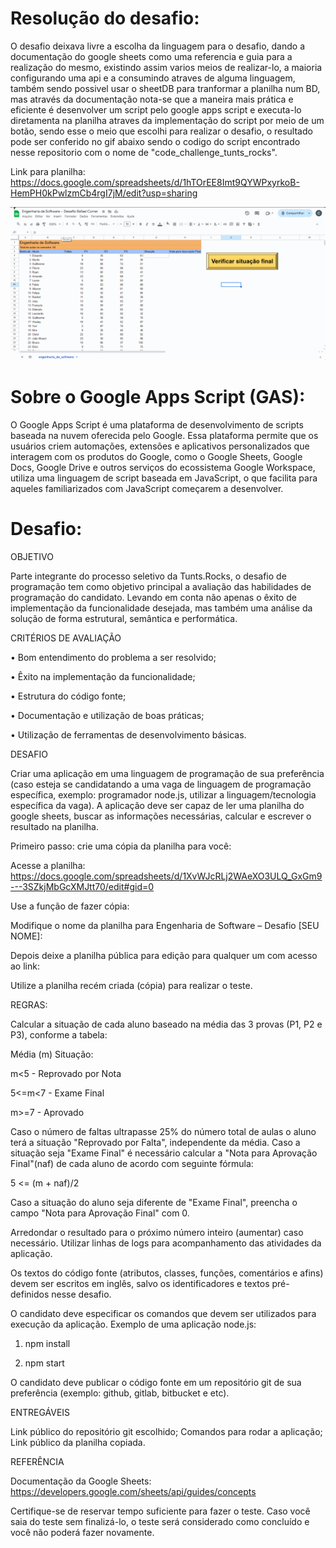 # Resolução do desafio:

O desafio deixava livre a escolha da linguagem para o desafio, dando a documentação do google sheets como uma referencia e guia para a realização do mesmo, existindo assim varios meios de realizar-lo, a maioria configurando uma api e a consumindo atraves de alguma linguagem, também sendo possivel usar o sheetDB para tranformar a planilha num BD, mas através da documentação nota-se que a maneira mais prática e eficiente é desenvolver um script pelo google apps script e executa-lo diretamenta na planilha atraves da implementação do script por meio de um botão, sendo esse o meio que escolhi para realizar o desafio, o resultado pode ser conferido no gif abaixo sendo o codigo do script encontrado nesse repositorio com o nome de "code_challenge_tunts_rocks".

Link para planilha: https://docs.google.com/spreadsheets/d/1hTOrEE8Imt9QYWPxyrkoB-HemPH0kPwlzmCb4rgI7jM/edit?usp=sharing

![imagem da página](https://github.com/WindFox8/Challenge-Tunts-Rocks/blob/main/tunts_rocks.gif)



# Sobre o Google Apps Script (GAS):

O Google Apps Script é uma plataforma de desenvolvimento de scripts baseada na nuvem oferecida pelo Google. Essa plataforma permite que os usuários criem automações, extensões e aplicativos personalizados que interagem com os produtos do Google, como o Google Sheets, Google Docs, Google Drive e outros serviços do ecossistema Google Workspace, utiliza uma linguagem de script baseada em JavaScript, o que facilita para aqueles familiarizados com JavaScript começarem a desenvolver.


# Desafio:

OBJETIVO 

Parte integrante do processo seletivo da Tunts.Rocks, o desafio de programação tem como objetivo  principal a avaliação das habilidades de programação do candidato. Levando em conta não  apenas o êxito de implementação da funcionalidade desejada, mas também uma análise da  solução de forma estrutural, semântica e performática.

CRITÉRIOS DE AVALIAÇÃO 

• Bom entendimento do problema a ser resolvido; 

• Êxito na implementação da funcionalidade; 

• Estrutura do código fonte; 

• Documentação e utilização de boas práticas; 

• Utilização de ferramentas de desenvolvimento básicas. 

DESAFIO 

Criar uma aplicação em uma linguagem de programação de sua preferência (caso esteja se  candidatando a uma vaga de linguagem de programação específica, exemplo: programador  node.js, utilizar a linguagem/tecnologia específica da vaga). A aplicação deve ser capaz de ler  uma planilha do google sheets, buscar as informações necessárias, calcular e escrever o  resultado na planilha. 

Primeiro passo: crie uma cópia da planilha para você: 

Acesse a planilha: https://docs.google.com/spreadsheets/d/1XvWJcRLj2WAeXO3ULQ_GxGm9---3SZkjMbGcXMJtt70/edit#gid=0

Use a função de fazer cópia:

Modifique o nome da planilha para Engenharia de Software – Desafio [SEU NOME]:

Depois deixe a planilha pública para edição para qualquer um com acesso ao link:

Utilize a planilha recém criada (cópia) para realizar o teste. 

REGRAS: 

Calcular a situação de cada aluno baseado na média das 3 provas (P1, P2 e P3), conforme a  tabela: 

Média (m) Situação:

m<5  - Reprovado por Nota

5<=m<7  - Exame Final

m>=7  - Aprovado

Caso o número de faltas ultrapasse 25% do número total de aulas o aluno terá a situação  "Reprovado por Falta", independente da média.  Caso a situação seja "Exame Final" é necessário calcular a "Nota para Aprovação Final"(naf) de  cada aluno de acordo com seguinte fórmula: 

5 <= (m + naf)/2

Caso a situação do aluno seja diferente de "Exame Final", preencha o campo "Nota para  Aprovação Final" com 0. 

Arredondar o resultado para o próximo número inteiro (aumentar) caso necessário. Utilizar linhas de logs para acompanhamento das atividades da aplicação. 

Os textos do código fonte (atributos, classes, funções, comentários e afins) devem ser escritos  em inglês, salvo os identificadores e textos pré-definidos nesse desafio. 

O candidato deve especificar os comandos que devem ser utilizados para execução da  aplicação. Exemplo de uma aplicação node.js: 

1. npm install 

2. npm start 

O candidato deve publicar o código fonte em um repositório git de sua preferência (exemplo:  github, gitlab, bitbucket e etc). 



ENTREGÁVEIS 

Link público do repositório git escolhido; 
Comandos para rodar a aplicação; 
Link público da planilha copiada. 

REFERÊNCIA 

Documentação da Google Sheets: https://developers.google.com/sheets/api/guides/concepts

Certifique-se de reservar tempo suficiente para fazer o teste.
Caso você saia do teste sem finalizá-lo, o teste será considerado como concluído e você não poderá fazer novamente.




